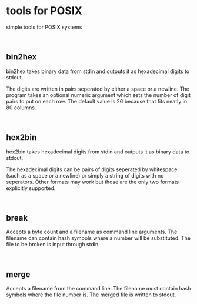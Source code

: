 # tools for POSIX
simple tools for POSIX systems

<br />

## bin2hex
bin2hex takes binary data from stdin and outputs it as hexadecimal digits to stdout.

The digits are written in pairs seperated by either a space or a newline. The program takes an optional numeric argument which sets the number of digit pairs to put on each row. The default value is 26 because that fits neatly in 80 columns.

<br />

## hex2bin
hex2bin takes hexadecimal digits from stdin and outputs it as binary data to stdout.

The hexadecimal digits can be pairs of digits seperated by whitespace (such as a space or a newline) or simply a string of digits with no seperators. Other formats may work but those are the only two formats explicitly supported.

<br />

## break
Accepts a byte count and a filename as command line arguments. The filename can contain hash symbols where a number will be substituted. The file to be broken is input through stdin.

<br />

## merge
Accepts a filename from the command line. The filename must contain hash symbols where the file number is. The merged file is written to stdout.
